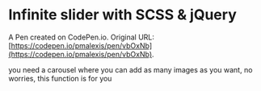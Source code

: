 # Infinite slider with SCSS & jQuery

A Pen created on CodePen.io. Original URL: [https://codepen.io/pmalexis/pen/vbOxNb](https://codepen.io/pmalexis/pen/vbOxNb).

you need a carousel where you can add as many images as you want, no worries, this function is for you